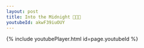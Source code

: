 ```yaml
---
layout: post
title: Into the Midnight 🌆🌆🌆
youtubeId: akwF39iuOUY
---
```



{% include youtubePlayer.html id=page.youtubeId %}


